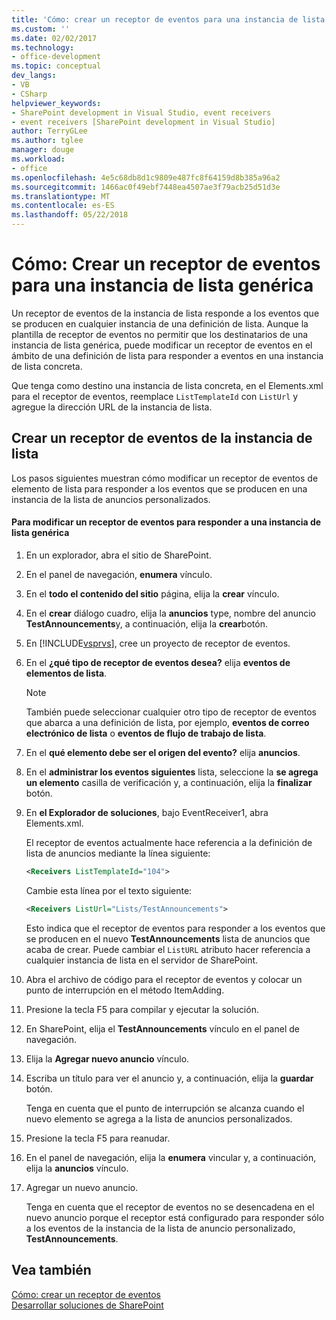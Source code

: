 ```yaml
---
title: 'Cómo: crear un receptor de eventos para una instancia de lista específica | Documentos de Microsoft'
ms.custom: ''
ms.date: 02/02/2017
ms.technology:
- office-development
ms.topic: conceptual
dev_langs:
- VB
- CSharp
helpviewer_keywords:
- SharePoint development in Visual Studio, event receivers
- event receivers [SharePoint development in Visual Studio]
author: TerryGLee
ms.author: tglee
manager: douge
ms.workload:
- office
ms.openlocfilehash: 4e5c68db8d1c9809e487fc8f64159d8b385a96a2
ms.sourcegitcommit: 1466ac0f49ebf7448ea4507ae3f79acb25d51d3e
ms.translationtype: MT
ms.contentlocale: es-ES
ms.lasthandoff: 05/22/2018
---
```

# <a name="how-to-create-an-event-receiver-for-a-specific-list-instance"></a>Cómo: Crear un receptor de eventos para una instancia de lista genérica
  Un receptor de eventos de la instancia de lista responde a los eventos que se producen en cualquier instancia de una definición de lista. Aunque la plantilla de receptor de eventos no permitir que los destinatarios de una instancia de lista genérica, puede modificar un receptor de eventos en el ámbito de una definición de lista para responder a eventos en una instancia de lista concreta.  
  
 Que tenga como destino una instancia de lista concreta, en el Elements.xml para el receptor de eventos, reemplace `ListTemplateId` con `ListUrl` y agregue la dirección URL de la instancia de lista.  
  
## <a name="creating-a-list-instance-event-receiver"></a>Crear un receptor de eventos de la instancia de lista  
 Los pasos siguientes muestran cómo modificar un receptor de eventos de elemento de lista para responder a los eventos que se producen en una instancia de la lista de anuncios personalizados.  
  
#### <a name="to-modify-an-event-receiver-to-respond-to-a-specific-list-instance"></a>Para modificar un receptor de eventos para responder a una instancia de lista genérica  
  
1.  En un explorador, abra el sitio de SharePoint.  
  
2.  En el panel de navegación, **enumera** vínculo.  
  
3.  En el **todo el contenido del sitio** página, elija la **crear** vínculo.  
  
4.  En el **crear** diálogo cuadro, elija la **anuncios** type, nombre del anuncio **TestAnnouncements**y, a continuación, elija la **crear**botón.  
  
5.  En [!INCLUDE[vsprvs](../sharepoint/includes/vsprvs-md.md)], cree un proyecto de receptor de eventos.  
  
6.  En el **¿qué tipo de receptor de eventos desea?** elija **eventos de elementos de lista**.  
  
    > [!NOTE]  
    >  También puede seleccionar cualquier otro tipo de receptor de eventos que abarca a una definición de lista, por ejemplo, **eventos de correo electrónico de lista** o **eventos de flujo de trabajo de lista**.  
  
7.  En el **qué elemento debe ser el origen del evento?** elija **anuncios**.  
  
8.  En el **administrar los eventos siguientes** lista, seleccione la **se agrega un elemento** casilla de verificación y, a continuación, elija la **finalizar** botón.  
  
9. En **el Explorador de soluciones**, bajo EventReceiver1, abra Elements.xml.  
  
     El receptor de eventos actualmente hace referencia a la definición de lista de anuncios mediante la línea siguiente:  
  
    ```xml  
    <Receivers ListTemplateId="104">  
    ```  
  
     Cambie esta línea por el texto siguiente:  
  
    ```xml  
    <Receivers ListUrl="Lists/TestAnnouncements">  
    ```  
  
     Esto indica que el receptor de eventos para responder a los eventos que se producen en el nuevo **TestAnnouncements** lista de anuncios que acaba de crear. Puede cambiar el `ListURL` atributo hacer referencia a cualquier instancia de lista en el servidor de SharePoint.  
  
10. Abra el archivo de código para el receptor de eventos y colocar un punto de interrupción en el método ItemAdding.  
  
11. Presione la tecla F5 para compilar y ejecutar la solución.  
  
12. En SharePoint, elija el **TestAnnouncements** vínculo en el panel de navegación.  
  
13. Elija la **Agregar nuevo anuncio** vínculo.  
  
14. Escriba un título para ver el anuncio y, a continuación, elija la **guardar** botón.  
  
     Tenga en cuenta que el punto de interrupción se alcanza cuando el nuevo elemento se agrega a la lista de anuncios personalizados.  
  
15. Presione la tecla F5 para reanudar.  
  
16. En el panel de navegación, elija la **enumera** vincular y, a continuación, elija la **anuncios** vínculo.  
  
17. Agregar un nuevo anuncio.  
  
     Tenga en cuenta que el receptor de eventos no se desencadena en el nuevo anuncio porque el receptor está configurado para responder sólo a los eventos de la instancia de la lista de anuncio personalizado, **TestAnnouncements**.  
  
## <a name="see-also"></a>Vea también  
 [Cómo: crear un receptor de eventos](../sharepoint/how-to-create-an-event-receiver.md)   
 [Desarrollar soluciones de SharePoint](../sharepoint/developing-sharepoint-solutions.md)  
  
  